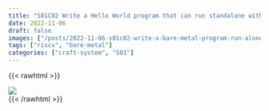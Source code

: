 ```yaml
---
title: "S01C02 Write a Hello World program that can run standalone without the need for an OS"
date: 2022-11-06
draft: false
images: ["/posts/2022-11-06-s01c02-write-a-bare-metal-program-run-alone-without-os/images/bare-metal.png"]
tags: ["riscv", "bare-metal"]
categories: ["craft-system", "S01"]
---
```



{{< rawhtml >}}
<div>
    <img src="/images/subscribe-and-donate.en.png" class="block-image image-480px"/>
</div>
{{< /rawhtml >}}